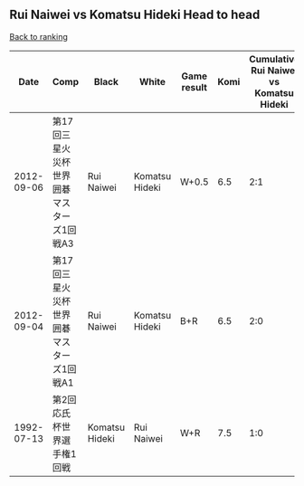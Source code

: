 ## Rui Naiwei vs Komatsu Hideki Head to head

[Back to ranking](../../index.md)




| **Date** | **Comp** | **Black** | **White** | **Game result** | **Komi** | **Cumulative Rui Naiwei vs Komatsu Hideki** | **Rui Naiwei streak** | **Komatsu Hideki streak** | 
| --- | --- | --- | --- | --- | --- | --- | --- | --- |
| 2012-09-06 | 第17回三星火災杯世界囲碁マスターズ1回戦A3 | Rui Naiwei | Komatsu Hideki | W+0.5 | 6.5 | 2:1 | 0 | 1 | 
| 2012-09-04 | 第17回三星火災杯世界囲碁マスターズ1回戦A1 | Rui Naiwei | Komatsu Hideki | B+R | 6.5 | 2:0 | 2 | 0 | 
| 1992-07-13 | 第2回応氏杯世界選手権1回戦 | Komatsu Hideki | Rui Naiwei | W+R | 7.5 | 1:0 | 1 | 0 |




